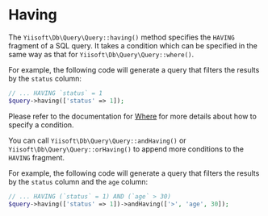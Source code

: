# Having

The `Yiisoft\Db\Query\Query::having()` method specifies the `HAVING` fragment of a SQL query. It takes a condition which can be specified in the same way as that for `Yiisoft\Db\Query\Query::where()`.

For example, the following code will generate a query that filters the results by the `status` column:

```php
// ... HAVING `status` = 1
$query->having(['status' => 1]);
```

Please refer to the documentation for [Where](/docs/en/query/where.md) for more details about how to specify a condition.

You can call `Yiisoft\Db\Query\Query::andHaving()` or `Yiisoft\Db\Query\Query::orHaving()` to append more conditions to the `HAVING` fragment.

For example, the following code will generate a query that filters the results by the `status` column and the `age` column:

```php
// ... HAVING (`status` = 1) AND (`age` > 30)
$query->having(['status' => 1])->andHaving(['>', 'age', 30]);
```
